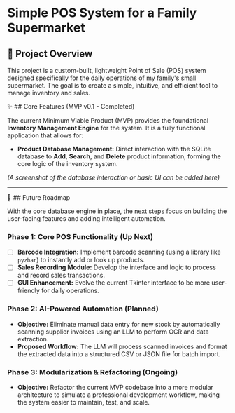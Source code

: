 # Simple POS System for a Family Supermarket

## 🎯 Project Overview

This project is a custom-built, lightweight Point of Sale (POS) system designed specifically for the daily operations of my family's small supermarket. The goal is to create a simple, intuitive, and efficient tool to manage inventory and sales.

✨ ## Core Features (MVP v0.1 - Completed)

The current Minimum Viable Product (MVP) provides the foundational **Inventory Management Engine** for the system. It is a fully functional application that allows for:

-   **Product Database Management:** Direct interaction with the SQLite database to **Add**, **Search**, and **Delete** product information, forming the core logic of the inventory system.

*(A screenshot of the database interaction or basic UI can be added here)*

---

🚀 ## Future Roadmap

With the core database engine in place, the next steps focus on building the user-facing features and adding intelligent automation.

### Phase 1: Core POS Functionality (Up Next)
-   [ ] **Barcode Integration:** Implement barcode scanning (using a library like `pyzbar`) to instantly add or look up products.
-   [ ] **Sales Recording Module:** Develop the interface and logic to process and record sales transactions.
-   [ ] **GUI Enhancement:** Evolve the current Tkinter interface to be more user-friendly for daily operations.

### Phase 2: AI-Powered Automation (Planned)
-   **Objective:** Eliminate manual data entry for new stock by automatically scanning supplier invoices using an LLM to perform OCR and data extraction.
-   **Proposed Workflow:** The LLM will process scanned invoices and format the extracted data into a structured CSV or JSON file for batch import.

### Phase 3: Modularization & Refactoring (Ongoing)
-   **Objective:** Refactor the current MVP codebase into a more modular architecture to simulate a professional development workflow, making the system easier to maintain, test, and scale.
